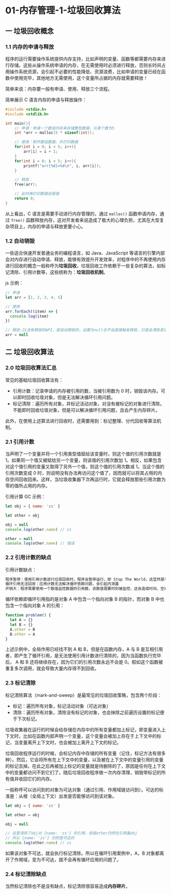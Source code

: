 # 01-内存管理-1-垃圾回收算法

## 一 垃圾回收概念

### 1.1 内存的申请与释放

程序的运行需要操作系统提供内存支持，比如声明的变量、函数等都需要内存来进行存储。这些从操作系统申请的内存，在无需使用时必须进行释放，否则长时间占用操作系统资源，会引起不必要的性能降低、资源浪费，比如申请的变量已经在函数中使用完毕，其他地方无需使用，这个变量所占据的内存就需要释放！

简单来说：内存要一般有申请、使用、释放三个流程。

简单展示 C 语言内存的申请与释放操作：

```c++
#include <stdio.h>
#include <stdlib.h>

int main(){
    // 申请：申请一个数组内存来存储整型数据，元素个数为5
    int *arr = malloc(5 * sizeof(int));

    // 使用：制作数组数据，并打印数据
    for(int i = 0; i < 5; i++){
        arr[i] = i + 1;
    }
    for(int i = 0; i < 5; i++){
        printf("arr[%d]=%d\n", i, arr[i]);
    }

    // 释放：
    free(arr);

    // 此时再打印数据会报错
    return 0;
}
```

从上看出，C 语言是需要手动进行内存管理的，通过 `malloc()` 函数申请内存，通过 `free()` 函数释放内存，这对开发者来说造成了极大的心理负担，尤其在大型复杂项目上，内存的申请与释放更要小心。

### 1.2 自动销毁

一些适合快速开发普通业务的编程语言，如 Java、JavaScript 等语言的引擎内部会对内存进行自动申请、释放，能够有效提升开发效率，对程序中的不再使用内存进行回收的概念一般称呼为**垃圾回收**，垃圾回收工作依赖于一些复杂的算法，如标记清除、引用计数等，这些统称为：**垃圾回收机制**。

js 示例：

```js
// 申请
let arr = [1, 2, 3, 4, 5]

// 使用
arr.forEach((item) => {
  console.log(item)
})

// 释放:JS没有释放的API，是自动释放的，设置为null也不会直接触发释放，只是会清除其引用。
arr = null
```

## 二 垃圾回收算法

### 2.0 垃圾回收算法汇总

常见的基础垃圾回收算法有：

- 引用计数：记录申请的内存被引用的数，当被引用数为 0 时，销毁该内存。可以即时回收垃圾对象，但是无法解决循环引用问题。
- 标记清除：遍历所有对象，并标记活动对象，对没有被标记的对象进行清除。不能即时回收垃圾对象，但是可以解决循环引用问题，且会产生内存碎片。

此外，在使用上述算法进行回收时，还需要用到：标记整理、分代回收等算法机制。

### 2.1 引用计数

当声明了一个变量并将一个引用类型值赋给该变量时，则这个值的引用次数就是 1。如果同一个值又被赋给另一个变量，则该值的引用次数加 1。相反，如果包含对这个值引用的变量又取得了另外一个值，则这个值的引用次数减 1。当这个值的引用次数变成 0 时，则说明没有办法再访问这个值了，因而就可以将其占用的内存空间回收回来。这样，当垃圾收集器下次再运行时，它就会释放那些引用次数为零的值所占用的内存。

引用计算 GC 示例：

```js
let obj = { name: 'zs' }

let other = obj

obj = null
console.log(other.name) // zs

other = null
console.log(other.name) // 错误
```

### 2.2 引用计数的缺点

引用计数缺点：

```txt
程序暂停：使用引用计数进行垃圾回收时，程序会暂停运行，即 Stop The World，这显然是不合理的，应该最大限度减少程序的暂停
循环引用无法回收：应用计数无法解决循环依赖问题，会引起内泄露
开销大：程序需要使用一个数值监控数据的引用数，该数值需要时刻被监控，这会造成时间、空间的开销放大。
```

循环依赖即循环引用指的是对象 A 中包含一个指向对象 B 的指针，而对象 B 中也包含一个指向对象 A 的引用：

```js
function problem() {
  let A = {}
  let B = {}
  A.other = B
  B.other = A
}
```

上述示例中，全局作用已经找不到 A 和 B，但是在函数内存，A 与 B 是互相引用者，即产生了循环引用，是无法使用引用计数进行清除的，因为当函数执行完毕后， A 和 B 还将继续存在，因为它们的引用次数永远不会是 0。假如这个函数被重复多次调用，就会导致大量内存得不到回收。

### 2.3 标记清除

标记清除算法（mark-and-sweep）是最常见的垃圾回收策略，包含两个阶段：

- 标记：遍历所有对象，标记活动对象（可达对象）
- 清除：遍历所有对象，清除没有标记的对象，也会抹除之前遍历设置的标记便于下次标记。

垃圾收集器在运行的时候会给存储在内存中的所有变量都加上标记，即变量进入上下文时，比如在函数内部声明一个变量，这个变量会被加上存在于上下文中的标记，当变量离开上下文时，也会被加上离开上下文的标记。

垃圾回收程序运行的时候，会标记内存中存储的所有变量（记住，标记方法有很多种）。然后，它会将所有在上下文中的变量，以及被在上下文中的变量引用的变量的标记去掉。在此之后再被加上标记的变量就是待删除的了，原因是任何在上下文中的变量都访问不到它们了。随后垃圾回收程序做一次内存清理，销毁带标记的所有值并收回它们的内存。

一般称呼可以访问到的对象为可达对象（通过引用、作用域链访问到）。可达的标准是：从根（全局上下文）出发是否能够访问到该对象。

```js
let obj = { name: 'zs' }

let other = obj

obj = null

// 这里清除了obj对 {name: 'zs'} 的引用，但是other仍然在引用着obj
// 所以 {name: 'zs'} 仍然是可达的
console.log(other.name) // zs
```

如果该对象不可达，就会执行标记清除。所以在循环引用案例中，A，B 对象都离开了作用域，变为不可达，就不会再有循环应用的问题了。

### 2.4 标记清除缺点

当然标记清除也不是没有缺点，标记清除很容易造成**内存碎片**。
